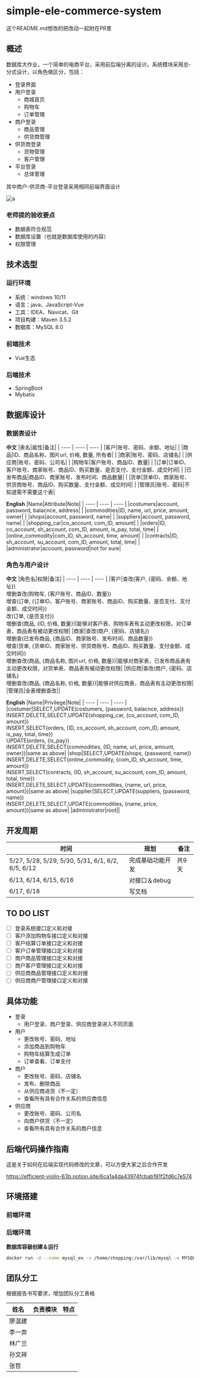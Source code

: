 # simple-ele-commerce-system

这个README.md想改的把改动一起附在PR里

## 概述

数据库大作业，一个简单的电商平台，采用前后端分离的设计。系统模块采用总-分式设计，以角色做区分，包括：

* 登录界面
* 用户登录
  * 商城首页
  * 购物车
  * 订单管理
* 商户登录
  * 商品管理
  * 供货商管理
* 供货商登录
  * 货物管理
  * 客户管理
* 平台登录
  * 总体管理

其中商户-供货商-平台登录采用相同前端界面设计

![a](http://pic.netpunk.space/images/2022/05/27/20220527145741.png)

### 老师提的验收要点

* 数据表符合规范
* 数据库设置（也就是数据库使用的内容）
* 权限管理

## 技术选型

### 运行环境

* 系统：windows 10/11
* 语言：java、JavaScript-Vue
* 工具：IDEA、Navicat、Git
* 项目构建：Maven 3.5.2
* 数据库：MySQL 8.0

### 前端技术

* Vue生态

### 后端技术

* SpringBoot
* Mybatis

## 数据库设计

### 数据表设计

**中文**
|表名|属性|备注|
| ---- | ---- | ---- |
|客户|账号、密码、余额、地址|      |
|商品|ID、商品名称、图片url, 价格, 数量, 所有者|      |
|商家|账号、密码、店铺名|      |
|供应商|账号、密码、公司名|      |
|购物车|客户账号、商品ID、数量|      |
|订单|订单ID、客户账号、商家账号、商品ID、购买数量、是否支付、支付金额、成交时间|      |
|已发布商品|商品ID、商家账号、发布时间、商品数量|      |
|货单|货单ID、商家账号、供货商账号、商品ID、购买数量、支付金额、成交时间|      |
|管理员|账号、密码|不知道需不需要这个表|

**English**
|Name|Attribute|Note|
| ---- | ---- | ---- |
|costumers|account, password, balacnce, address|      |
|commodities|ID, name, url, price, amount, owner|      |
|shops|account, password, name|      |
|suppliers|account, password, name|      |
|shopping_car|co_account, com_ID, amount|      |
|orders|ID, co_account, sh_account, com_ID, amount, is_pay, total, time|      |
|online_commodity|com_ID, sh_account, time, amount|      |
|contracts|ID, sh_account, su_account, com_ID, amount, total, time|      |
|administrator|account, password|not for sure|

### 角色与用户设计

**中文**
|角色名|权限|备注|
| ---- | ---- | ---- |
|客户|查改(客户, {密码、余额、地址})</br>增删查改(购物车, {客户账号、商品ID、数量})</br>增查(订单, {订单ID、客户账号、商家账号、商品ID、购买数量、是否支付、支付金额、成交时间})</br>改(订单, {是否支付})</br>增删查(商品, {ID, 价格, 数量})|能够对客户表、购物车表有主动更改权限，对订单表、商品表有被动更改权限|
|商家|查改(商户, {密码、店铺名})</br>增删查(已发布商品, {商品ID、商家账号、发布时间、商品数量})</br>增查(货单, {货单ID、商家账号、供货商账号、商品ID、购买数量、支付金额、成交时间})</br>增删查改(商品, {商品名称, 图片url, 价格, 数量})|能够对商家表，已发布商品表有主动更改权限，对货单表、商品表有被动更改权限|
|供应商|查改(商户, {密码、店铺名}</br>增删查改(商品, {商品名称, 价格, 数量})|能够对供应商表，商品表有主动更改权限|
|管理员|全表增删查改||

**English**
|Name|Privilege|Note|
| ---- | ---- | ---- |
|costumer|SELECT,UPDATE(costumers, {password, balacnce, address})</br>INSERT,DELETE,SELECT,UPDATE(shopping_car, {co_account, com_ID, amount})</br>INSERT,SELECT(orders, {ID, co_account, sh_account, com_ID, amount, is_pay, total, time})</br>UPDATE(orders, {is_pay})</br>INSERT,DELETE,SELECT(commodities, {ID, name, url, price, amount, owner})|same as above|
|shop|SELECT,UPDATE(shops, {password, name})</br>INSERT,DELETE,SELECT(online_commodity, {com_ID, sh_account, time, amount})</br>INSERT,SELECT(contracts, {ID, sh_account, su_account, com_ID, amount, total, time})</br>INSERT,DELETE,SELECT,UPDATE(commodities, {name, url, price, amount})|same as above|
|supplier|SELECT,UPDATE(suppliers, {password, name})</br>INSERT,DELETE,SELECT,UPDATE(commodities, {name, price, amount})|same as above|
|administrator|root||

## 开发周期

|时间|规划|备注|
| ---- | ---- | ---- |
|5/27, 5/28, 5/29, 5/30, 5/31, 6/1, 6/2, 6/5, 6/12|完成基础功能开发|共9天|
|6/13, 6/14, 6/15, 6/16|对接口＆debug|      |
|6/17, 6/18|写文档|      |

## TO DO LIST

- [ ] 登录系统接口定义和对接
- [ ] 客户添加购物车接口定义和对接
- [ ] 客户结算订单接口定义和对接
- [ ] 客户订单管理接口定义和对接
- [ ] 商户商品管理接口定义和对接
- [ ] 商户客户管理接口定义和对接
- [ ] 供应商商品管理接口定义和对接
- [ ] 供应商商户管理接口定义和对接

## 具体功能

* 登录
  * 用户登录、商户登录、供应商登录进入不同页面
* 用户
  * 更改账号、密码、地址
  * 添加商品到购物车
  * 购物车结算生成订单
  * 订单查看、订单支付
* 商户
  * 更改账号、密码、店铺名
  * 发布、删除商品
  * 从供应商进货（不一定）
  * 查看所有具有合作关系的供应商信息
* 供应商
  * 更改账号、密码、公司名
  * 向商户供货（不一定）
  * 查看所有具有合作关系的商户信息



## 后端代码操作指南

这是关于如何在后端实现代码修改的文章，可以方便大家之后合作开发

https://efficient-violin-63b.notion.site/6ca1a4da43974fcbab191f2fd6c7e574



## 环境搭建

### 前端环境

### 后端环境

**数据库容器创建＆运行**

~~~bash
docker run -d --name mysql_ex -v /home/shopping:/var/lib/mysql -e MYSQL_ROOT_PASSWORD=123456  -p 3366:3306 mysql:8.0
~~~

## 团队分工

根据报告书写要求，增加团队分工表格

| 姓名   | 负责模块 | 特点 |
| ------ | -------- | ---- |
| 廖温建 |          |      |
| 李一奔 |          |      |
| 林广兰 |          |      |
| 孙文祥 |          |      |
| 张哲   |          |      |

